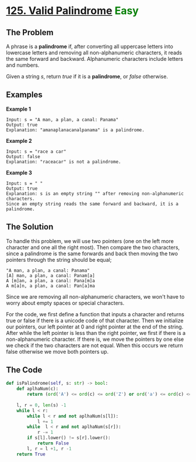 # [125. Valid Palindrome](https://leetcode.com/problems/valid-palindrome/) <span style="color:Green">Easy</span>

## **The Problem**
A phrase is a **palindrome** if, after converting all uppercase letters into lowercase letters and removing all non-alphanumeric characters, it reads the same forward and backward. Alphanumeric characters include letters and numbers.

Given a string *s*, return *true* if it is a **palindrome**, or *false* otherwise.

## **Examples**
**Example 1**
```
Input: s = "A man, a plan, a canal: Panama"
Output: true
Explanation: "amanaplanacanalpanama" is a palindrome.
```
**Example 2**
```
Input: s = "race a car"
Output: false
Explanation: "raceacar" is not a palindrome.
```
**Example 3**
```
Input: s = " "
Output: true
Explanation: s is an empty string "" after removing non-alphanumeric characters.
Since an empty string reads the same forward and backward, it is a palindrome.
```

## **The Solution**

To handle this problem, we will use two pointers (one on the left more character and one all the right most). Then compare the two characters, since a palindrome is the same forwards and back then moving the two pointers through the string should be equal;
```
"A man, a plan, a canal: Panama"
[A] man, a plan, a canal: Panam[a]
A [m]an, a plan, a canal: Pana[m]a
A m[a]n, a plan, a canal: Pan[a]ma
```
Since we are removing all non-alphanumeric characters, we won't have to worry about empty spaces or special characters.

For the code, we first define a function that inputs a character and returns true or false if there is a unicode code of that character.
Then we initialize our pointers, our left pointer at 0 and right pointer at the end of the string. After while the left pointer is less than the right pointer, we first if there is a non-alphanumeric character. If there is, we move the pointers by one else we check if the two characters are not equal. When this occurs we return false otherwise we move both pointers up.

## **The Code**

```python
def isPalindrome(self, s: str) -> bool:
    def aplhaNum(c):
        return (ord('A') <= ord(c) <= ord('Z') or ord('a') <= ord(c) <= ord('z') or ord('0') <= ord(c) <= ord('9'))
    
    l, r = 0, len(s) -1
    while l < r:
        while l < r and not aplhaNum(s[l]):
            l += 1
        while  l < r and not aplhaNum(s[r]):
            r -= 1
        if s[l].lower() != s[r].lower():
            return False
        l, r = l +1, r -1
    return True
```